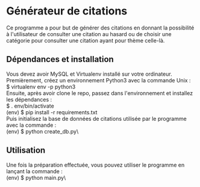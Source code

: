 # Générateur de citations

Ce programme a pour but de générer des citations en donnant la possibilité à l'utilisateur de consulter une citation au hasard ou de choisir une catégorie pour consulter une citation ayant pour thème celle-là.

## Dépendances et installation

Vous devez avoir MySQL et Virtualenv installé sur votre ordinateur.\
Premièrement, créez un environnement Python3 avec la commande Unix :\
$ virtualenv env -p python3\
Ensuite, après avoir clone le repo, passez dans l'environnement et installez les dépendances :\
$ . env/bin/activate\
(env) $ pip install -r requirements.txt\
Puis initialisez la base de données de citations utilisée par le programme avec la commande :\
(env) $ python create_db.py\

## Utilisation

Une fois la préparation effectuée, vous pouvez utiliser le programme en lançant la commande :\
(env) $ python main.py\
